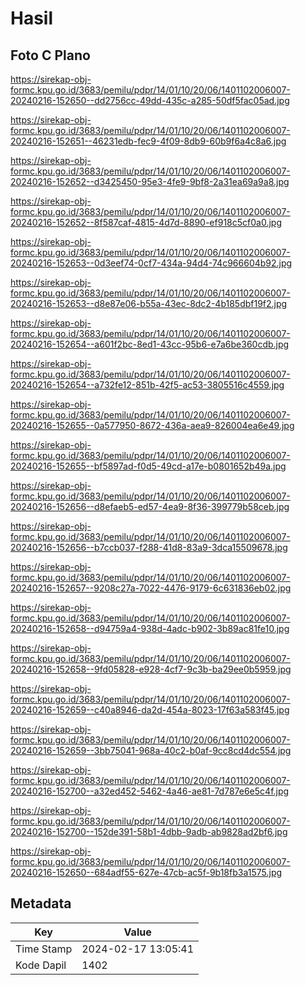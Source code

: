 # Hasil

## Foto C Plano

https://sirekap-obj-formc.kpu.go.id/3683/pemilu/pdpr/14/01/10/20/06/1401102006007-20240216-152650--dd2756cc-49dd-435c-a285-50df5fac05ad.jpg

https://sirekap-obj-formc.kpu.go.id/3683/pemilu/pdpr/14/01/10/20/06/1401102006007-20240216-152651--46231edb-fec9-4f09-8db9-60b9f6a4c8a6.jpg

https://sirekap-obj-formc.kpu.go.id/3683/pemilu/pdpr/14/01/10/20/06/1401102006007-20240216-152652--d3425450-95e3-4fe9-9bf8-2a31ea69a9a8.jpg

https://sirekap-obj-formc.kpu.go.id/3683/pemilu/pdpr/14/01/10/20/06/1401102006007-20240216-152652--8f587caf-4815-4d7d-8890-ef918c5cf0a0.jpg

https://sirekap-obj-formc.kpu.go.id/3683/pemilu/pdpr/14/01/10/20/06/1401102006007-20240216-152653--0d3eef74-0cf7-434a-94d4-74c966604b92.jpg

https://sirekap-obj-formc.kpu.go.id/3683/pemilu/pdpr/14/01/10/20/06/1401102006007-20240216-152653--d8e87e06-b55a-43ec-8dc2-4b185dbf19f2.jpg

https://sirekap-obj-formc.kpu.go.id/3683/pemilu/pdpr/14/01/10/20/06/1401102006007-20240216-152654--a601f2bc-8ed1-43cc-95b6-e7a6be360cdb.jpg

https://sirekap-obj-formc.kpu.go.id/3683/pemilu/pdpr/14/01/10/20/06/1401102006007-20240216-152654--a732fe12-851b-42f5-ac53-3805516c4559.jpg

https://sirekap-obj-formc.kpu.go.id/3683/pemilu/pdpr/14/01/10/20/06/1401102006007-20240216-152655--0a577950-8672-436a-aea9-826004ea6e49.jpg

https://sirekap-obj-formc.kpu.go.id/3683/pemilu/pdpr/14/01/10/20/06/1401102006007-20240216-152655--bf5897ad-f0d5-49cd-a17e-b0801652b49a.jpg

https://sirekap-obj-formc.kpu.go.id/3683/pemilu/pdpr/14/01/10/20/06/1401102006007-20240216-152656--d8efaeb5-ed57-4ea9-8f36-399779b58ceb.jpg

https://sirekap-obj-formc.kpu.go.id/3683/pemilu/pdpr/14/01/10/20/06/1401102006007-20240216-152656--b7ccb037-f288-41d8-83a9-3dca15509678.jpg

https://sirekap-obj-formc.kpu.go.id/3683/pemilu/pdpr/14/01/10/20/06/1401102006007-20240216-152657--9208c27a-7022-4476-9179-6c631836eb02.jpg

https://sirekap-obj-formc.kpu.go.id/3683/pemilu/pdpr/14/01/10/20/06/1401102006007-20240216-152658--d94759a4-938d-4adc-b902-3b89ac81fe10.jpg

https://sirekap-obj-formc.kpu.go.id/3683/pemilu/pdpr/14/01/10/20/06/1401102006007-20240216-152658--9fd05828-e928-4cf7-9c3b-ba29ee0b5959.jpg

https://sirekap-obj-formc.kpu.go.id/3683/pemilu/pdpr/14/01/10/20/06/1401102006007-20240216-152659--c40a8946-da2d-454a-8023-17f63a583f45.jpg

https://sirekap-obj-formc.kpu.go.id/3683/pemilu/pdpr/14/01/10/20/06/1401102006007-20240216-152659--3bb75041-968a-40c2-b0af-9cc8cd4dc554.jpg

https://sirekap-obj-formc.kpu.go.id/3683/pemilu/pdpr/14/01/10/20/06/1401102006007-20240216-152700--a32ed452-5462-4a46-ae81-7d787e6e5c4f.jpg

https://sirekap-obj-formc.kpu.go.id/3683/pemilu/pdpr/14/01/10/20/06/1401102006007-20240216-152700--152de391-58b1-4dbb-9adb-ab9828ad2bf6.jpg

https://sirekap-obj-formc.kpu.go.id/3683/pemilu/pdpr/14/01/10/20/06/1401102006007-20240216-152650--684adf55-627e-47cb-ac5f-9b18fb3a1575.jpg


## Metadata

| Key        | Value               |
| ---------- | ------------------- |
| Time Stamp | 2024-02-17 13:05:41 |
| Kode Dapil | 1402                |



